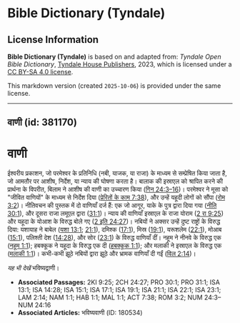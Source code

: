 # Bible Dictionary (Tyndale)

## License Information

**Bible Dictionary (Tyndale)** is based on and adapted from: _Tyndale Open Bible Dictionary_, [Tyndale House Publishers](https://tyndaleopenresources.com/), 2023, which is licensed under a [CC BY-SA 4.0 license](https://creativecommons.org/licenses/by-sa/4.0/legalcode.en).

This markdown version (created `2025-10-06`) is provided under the same license.



--------------------------------

## वाणी (id: 381170)

वाणी
====

ईश्वरीय प्रकाशन, जो परमेश्वर के प्रतिनिधि (नबी, याजक, या राजा) के माध्यम से सम्प्रेषित किया जाता है, जो आमतौर पर आशीष, निर्देश, या न्याय की घोषणा करता है। बालाक की इस्राएल को श्रापित करने की प्रार्थना के विपरीत, बिलाम ने आशीष की वाणी का उच्चारण किया ([गिन 24:3–16](https://ref.ly/Num24:3-Num24:16))। परमेश्वर ने मूसा को "जीवित वाणियों" के माध्यम से निर्देश दिया ([प्रेरितों के काम 7:38](https://ref.ly/Acts7:38)), और उन्हें यहूदी लोगों को सौंपा ([रोम 3:2](https://ref.ly/Rom3:2))। नीतिवचन की पुस्तक में दो वाणियाँ दर्ज हैं: एक जो आगूर, याके के पुत्र द्वारा दिया गया ([नीति 30:1](https://ref.ly/Prov30:1)), और दूसरा राजा लमूएल द्वारा ([31:1](https://ref.ly/Prov31:1))। न्याय की वाणियाँ इस्राएल के राजा योराम ([2 रा 9:25](https://ref.ly/2Kgs9:25)) और यहूदा के योआश के विरुद्ध बोले गए ([2 इति 24:27](https://ref.ly/2Chr24:27))। नबियों ने अक्सर उन्हें दुष्ट राष्ट्रों के विरुद्ध दिया: यशायाह ने बाबेल ([यशा 13:1](https://ref.ly/Isa13:1); [21:1](https://ref.ly/Isa21:1)), दमिश्क ([17:1](https://ref.ly/Isa17:1)), मिस्र ([19:1](https://ref.ly/Isa19:1)), यरूशलेम ([22:1](https://ref.ly/Isa22:1)), मोआब ([15:1](https://ref.ly/Isa15:1)), पलिश्ती देश ([14:28](https://ref.ly/Isa14:28)), और सोर ([23:1](https://ref.ly/Isa23:1)) के विरुद्ध वाणियाँ दीं। नहूम ने नीनवे के विरुद्ध एक ([नहूम 1:1](https://ref.ly/Nah1:1)); हबक्कूक ने यहूदा के विरुद्ध एक दी ([हबक्कूक 1:1](https://ref.ly/Hab1:1)); और मलाकी ने इस्राएल के विरुद्ध एक ([मलाकी 1:1](https://ref.ly/Mal1:1))। कभी\-कभी झूठे नबियों द्वारा झूठे और भ्रामक वाणियाँ दी गईं ([विल 2:14](https://ref.ly/Lam2:14))। 

*यह भी देखें* भविष्यद्वाणी।

* **Associated Passages:** 2KI 9:25; 2CH 24:27; PRO 30:1; PRO 31:1; ISA 13:1; ISA 14:28; ISA 15:1; ISA 17:1; ISA 19:1; ISA 21:1; ISA 22:1; ISA 23:1; LAM 2:14; NAM 1:1; HAB 1:1; MAL 1:1; ACT 7:38; ROM 3:2; NUM 24:3–NUM 24:16
* **Associated Articles:** भविष्यवाणी (ID: 180534)

